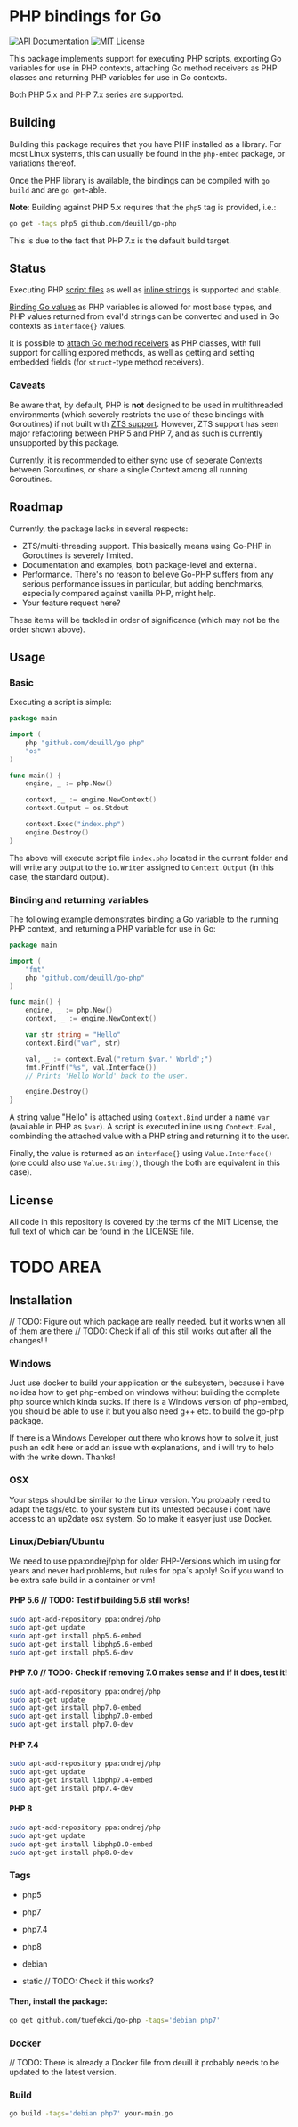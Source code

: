 # PHP bindings for Go

[![API Documentation][godoc-svg]][godoc-url] [![MIT License][license-svg]][license-url]

This package implements support for executing PHP scripts, exporting Go variables for use in PHP contexts, attaching Go method receivers as PHP classes and returning PHP variables for use in Go contexts.

Both PHP 5.x and PHP 7.x series are supported.

## Building

Building this package requires that you have PHP installed as a library. For most Linux systems, this can usually be found in the `php-embed` package, or variations thereof.

Once the PHP library is available, the bindings can be compiled with `go build` and are `go get`-able.

**Note**: Building against PHP 5.x requires that the `php5` tag is provided, i.e.:

```bash
go get -tags php5 github.com/deuill/go-php
```

This is due to the fact that PHP 7.x is the default build target.

## Status

Executing PHP [script files][Context.Exec] as well as [inline strings][Context.Eval] is supported and stable.

[Binding Go values][NewValue] as PHP variables is allowed for most base types, and PHP values returned from eval'd strings can be converted and used in Go contexts as `interface{}` values.

It is possible to [attach Go method receivers][NewReceiver] as PHP classes, with full support for calling expored methods, as well as getting and setting embedded fields (for `struct`-type method receivers).

### Caveats

Be aware that, by default, PHP is **not** designed to be used in multithreaded environments (which severely restricts the use of these bindings with Goroutines) if not built with [ZTS support](https://secure.php.net/manual/en/pthreads.requirements.php). However, ZTS support has seen major refactoring between PHP 5 and PHP 7, and as such is currently unsupported by this package.

Currently, it is recommended to either sync use of seperate Contexts between Goroutines, or share a single Context among all running Goroutines.

## Roadmap

Currently, the package lacks in several respects:

  * ZTS/multi-threading support. This basically means using Go-PHP in Goroutines is severely limited.
  * Documentation and examples, both package-level and external.
  * Performance. There's no reason to believe Go-PHP suffers from any serious performance issues in particular, but adding benchmarks, especially compared against vanilla PHP, might help.
  * Your feature request here?

These items will be tackled in order of significance (which may not be the order shown above).

## Usage

### Basic

Executing a script is simple:

```go
package main

import (
    php "github.com/deuill/go-php"
    "os"
)

func main() {
    engine, _ := php.New()

    context, _ := engine.NewContext()
    context.Output = os.Stdout

    context.Exec("index.php")
    engine.Destroy()
}
```

The above will execute script file `index.php` located in the current folder and will write any output to the `io.Writer` assigned to `Context.Output` (in this case, the standard output).

### Binding and returning variables

The following example demonstrates binding a Go variable to the running PHP context, and returning a PHP variable for use in Go:

```go
package main

import (
    "fmt"
    php "github.com/deuill/go-php"
)

func main() {
    engine, _ := php.New()
    context, _ := engine.NewContext()

    var str string = "Hello"
    context.Bind("var", str)

    val, _ := context.Eval("return $var.' World';")
    fmt.Printf("%s", val.Interface())
    // Prints 'Hello World' back to the user.

    engine.Destroy()
}
```

A string value "Hello" is attached using `Context.Bind` under a name `var` (available in PHP as `$var`). A script is executed inline using `Context.Eval`, combinding the attached value with a PHP string and returning it to the user.

Finally, the value is returned as an `interface{}` using `Value.Interface()` (one could also use `Value.String()`, though the both are equivalent in this case).

## License

All code in this repository is covered by the terms of the MIT License, the full text of which can be found in the LICENSE file.

[godoc-url]: https://godoc.org/github.com/deuill/go-php
[godoc-svg]: https://godoc.org/github.com/deuill/go-php?status.svg

[license-url]: https://github.com/deuill/go-php/blob/master/LICENSE
[license-svg]: https://img.shields.io/badge/license-MIT-blue.svg

[Context.Exec]: https://godoc.org/github.com/deuill/go-php/engine#Context.Exec
[Context.Eval]: https://godoc.org/github.com/deuill/go-php/engine#Context.Eval
[NewValue]:     https://godoc.org/github.com/deuill/go-php/engine#NewValue
[NewReceiver]:  https://godoc.org/github.com/deuill/go-php/engine#NewReceiver

# TODO AREA
## Installation
    
// TODO: Figure out which package are really needed. but it works when all of them are there
// TODO: Check if all of this still works out after all the changes!!!

### Windows
Just use docker to build your application or the subsystem, because i have no idea how to get php-embed on windows without building the complete php source which kinda sucks.
If there is a Windows version of php-embed, you should be able to use it but you also need g++ etc. to build the go-php package. 

If there is a Windows Developer out there who knows how to solve it, just push an edit here or add an issue with explanations, and i will try to help with the write down. Thanks!

### OSX
Your steps should be similar to the Linux version.
You probably need to adapt the tags/etc. to your system but its untested because i dont have access to an up2date osx system. So to make it easyer just use Docker.


### Linux/Debian/Ubuntu

We need to use ppa:ondrej/php for older PHP-Versions which im using for years and never had problems, but rules for ppa´s apply! So if you wand to be extra safe build in a container or vm!

#### PHP 5.6 // TODO: Test if building 5.6 still works!
```bash
sudo apt-add-repository ppa:ondrej/php
sudo apt-get update
sudo apt-get install php5.6-embed
sudo apt-get install libphp5.6-embed
sudo apt-get install php5.6-dev
```

#### PHP 7.0 // TODO: Check if removing 7.0 makes sense and if it does, test it!
```bash
sudo apt-add-repository ppa:ondrej/php
sudo apt-get update
sudo apt-get install php7.0-embed
sudo apt-get install libphp7.0-embed
sudo apt-get install php7.0-dev
```

#### PHP 7.4
```bash
sudo apt-add-repository ppa:ondrej/php
sudo apt-get update
sudo apt-get install libphp7.4-embed
sudo apt-get install php7.4-dev
```

#### PHP 8
```bash
sudo apt-add-repository ppa:ondrej/php
sudo apt-get update
sudo apt-get install libphp8.0-embed
sudo apt-get install php8.0-dev
```

### Tags
- php5
- php7  
- php7.4
- php8

- debian
- static // TODO: Check if this works?

#### Then, install the package:
```bash
go get github.com/tuefekci/go-php -tags='debian php7'
```

### Docker
// TODO: There is already a Docker file from deuill it probably needs to be updated to the latest version.

### Build
    
```bash
go build -tags='debian php7' your-main.go
```